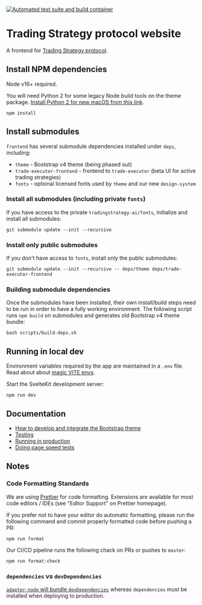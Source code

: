 [![Automated test suite and build container](https://github.com/tradingstrategy-ai/frontend/actions/workflows/javascript.yml/badge.svg)](https://github.com/tradingstrategy-ai/frontend/actions/workflows/javascript.yml)

# Trading Strategy protocol website

A frontend for [Trading Strategy protocol](https://tradingstrategy.ai).

## Install NPM dependencies

Node v16+ required.

You will need Python 2 for some legacy Node build tools on the theme package.
[Install Python 2 for new macOS from this link](https://www.python.org/ftp/python/2.7.18/python-2.7.18-macosx10.9.pkg).

```shell
npm install
```

## Install submodules

`frontend` has several submodule dependencies installed under `deps`, including:

- `theme` - Bootstrap v4 theme (being phased out)
- `trade-executor-frontend` - frontend to `trade-executor` (beta UI for active trading strategies)
- `fonts` - optional licensed fonts used by `theme` and our new `design-system`

### Install all submodules (including private `fonts`)

If you have access to the private `tradingstrategy-ai/fonts`, initialize and install all submodules:

```shell
git submodule update --init --recursive
```

### Install only public submodules

If you don't have access to `fonts`, install only the public submodules:

```shell
git submodule update --init --recursive -- deps/theme deps/trade-executor-frontend
```

### Building submodule dependencies

Once the submodules have been installed, their own install/build steps need to be run in order
to have a fully working environment. The following script runs `npm build` on submodules and
generates old Bootstrap v4 theme bundle:

```shell
bash scripts/build-deps.sh
```

## Running in local dev

Environment variables required by the app are maintained in a `.env` file. Read about about
[magic VITE envs](https://stackoverflow.com/questions/68479217/how-to-load-environment-variables-in-svelte).

Start the SvelteKit development server:

```shell
npm run dev
```

## Documentation

- [How to develop and integrate the Bootstrap theme](./docs/theme.md)
- [Testing](./docs/tests.md)
- [Running in production](./docs/old-production.md)
- [Doing page speed tests](./docs/speed.md)

## Notes

### Code Formatting Standards

We are using [Prettier](https://prettier.io/) for code formatting. Extensions are available for
most code editors / IDEs (see "Editor Support" on Prettier homepage).

If you prefer not to have your editor do automatic formatting, please run the following command and
commit properly formatted code before pushing a PR:

```shell
npm run format
```

Our CI/CD pipeline runs the following chack on PRs or pushes to `master`:

```shell
npm run format:check
```

### `dependencies` vs `devDependencies`

[`adapter-node` will bundle `devDependencies`](https://github.com/sveltejs/kit/tree/master/packages/adapter-node#deploying) whereas `dependencies` must be installed when deploying to production.
